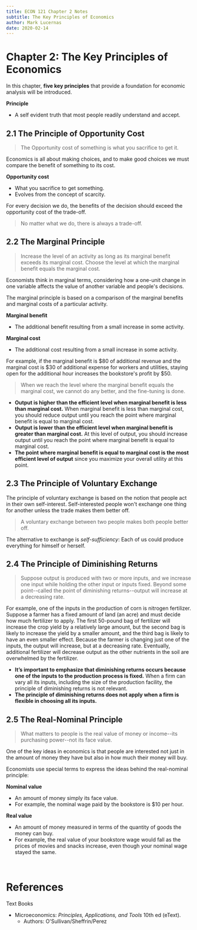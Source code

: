 ```yaml
---
title: ECON 121 Chapter 2 Notes
subtitle: The Key Principles of Economics
author: Mark Lucernas
date: 2020-02-14
---
```


# Chapter 2: The Key Principles of Economics

In this chapter, **five key principles** that provide a foundation for economic
analysis will be introduced.

<a name="principle">**Principle**</a>

  - A self evident truth that most people readily understand and accept.

## 2.1 The Principle of Opportunity Cost

> The Opportunity cost of something is what you sacrifice to get it.

Economics is all about making choices, and to make good choices we must compare
the benefit of something to its cost.

<a name="opportunity-cost">**Opportunity cost**</a>

  - What you sacrifice to get something.
  - Evolves from the concept of scarcity.

For every decision we do, the benefits of the decision should exceed the
opportunity cost of the trade-off.

> No matter what we do, there is always a trade-off.

## 2.2 The Marginal Principle

> Increase the level of an activity as long as its marginal benefit exceeds its
marginal cost. Choose the level at which the marginal benefit equals the
marginal cost.

Economists think in marginal terms, considering how a one-unit change in one
variable affects the value of another variable and people's decisions.

The marginal principle is based on a comparison of the marginal benefits and
marginal costs of a particular activity.

<a name="marginal-benefit">**Marginal benefit**</a>

  - The additional benefit resulting from a small increase in some activity.

<a name="marginal-cost">**Marginal cost**</a>

  - The additional cost resulting from a small increase in some activity.

For example, if the marginal benefit is $80 of additional revenue and the
marginal cost is $30 of additional expense for workers and utilities, staying
open for the additional hour increases the bookstore's profit by $50.

> When we reach the level where the marginal benefit equals the marginal cost,
we cannot do any better, and the fine-tuning is done.

- **Output is higher than the efficient level when marginal benefit is less than
  marginal cost.** When marginal benefit is less than marginal cost, you should
  reduce output until you reach the point where marginal benefit is equal to
  marginal cost.
- **Output is lower than the efficient level when marginal benefit is greater than
  marginal cost.** At this level of output, you should increase output until you
  reach the point where marginal benefit is equal to marginal cost.
- **The point where marginal benefit is equal to marginal cost is the most
  efficient level of output** since you maximize your overall utility at this
  point.

## 2.3 The Principle of Voluntary Exchange

The principle of voluntary exchange is based on the notion that people act in
their own self-interest. Self-interested people won't exchange one thing for
another unless the trade makes them better off.

> A voluntary exchange between two people makes both people better off.

The alternative to exchange is _self-sufficiency_: Each of us could produce
everything for himself or herself.

## 2.4 The Principle of Diminishing Returns

> Suppose output is produced with two or more inputs, and we increase one input
while holding the other input or inputs fixed. Beyond some point--called the point
of diminishing returns--output will increase at a decreasing rate.

For example, one of the inputs in the production of corn is nitrogen fertilizer.
Suppose a farmer has a fixed amount of land (an acre) and must decide how much
fertilizer to apply. The first 50-pound bag of fertilizer will increase the crop
yield by a relatively large amount, but the second bag is likely to increase the
yield by a smaller amount, and the third bag is likely to have an even smaller
effect. Because the farmer is changing just one of the inputs, the output will
increase, but at a decreasing rate. Eventually, additional fertilizer will
decrease output as the other nutrients in the soil are overwhelmed by the
fertilizer.

- **It’s important to emphasize that diminishing returns occurs because one of the
  inputs to the production process is fixed.** When a firm can vary all its
  inputs, including the size of the production facility, the principle of
  diminishing returns is not relevant.
- **The principle of diminishing returns does not apply when a firm is flexible in
  choosing all its inputs.**

## 2.5 The Real-Nominal Principle

> What matters to people is the real value of money or income--its purchasing
power--not its face value.

One of the key ideas in economics is that people are interested not just in the
amount of money they have but also in how much their money will buy.

Economists use special terms to express the ideas behind the real-nominal
principle:

<a name="nominal-value">**Nominal value**</a>

  - An amount of money simply its face value.
  - For example, the nominal wage paid by the bookstore is $10 per hour.

<a name="real-value">**Real value**</a>

  - An amount of money measured in terms of the quantity of goods the money can
    buy.
  - For example, the real value of your bookstore wage would fall as the prices
    of movies and snacks increase, even though your nominal wage stayed the
    same.


<br>

# References

Text Books

  * Microeconomics: _Principles, Applications, and Tools_ 10th ed (eText).
    - Authors: O'Sullivan/Sheffrin/Perez

